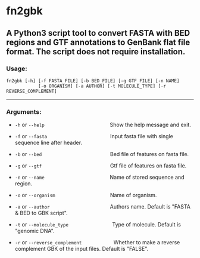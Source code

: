 # fn2gbk
**A Python3 script tool to convert FASTA with BED regions and GTF annotations to GenBank flat file format.
The script does not require installation.**
---

### Usage: 

```python3
fn2gbk [-h] [-f FASTA_FILE] [-b BED_FILE] [-g GTF_FILE] [-n NAME] 
            [-o ORGANISM] [-a AUTHOR] [-t MOLECULE_TYPE] [-r REVERSE_COMPLEMENT]
```

---

### Arguments:

+  `-h` or `--help`
&emsp;&emsp;&emsp;&emsp;&emsp;&emsp;&emsp;&emsp;&emsp;&emsp;&emsp;&emsp;&nbsp;Show the help message and exit.
 
+  `-f` or `--fasta`
&emsp;&emsp;&emsp;&emsp;&emsp;&emsp;&emsp;&emsp;&emsp;&emsp;&emsp;&nbsp;&nbsp; Input fasta file with single sequence line after header.
                        
+  `-b` or `--bed`
&emsp;&emsp;&emsp;&emsp;&emsp;&emsp;&emsp;&emsp;&emsp;&emsp;&emsp;&emsp;&nbsp;&nbsp; Bed file of features on fasta file.
  
+  `-g` or `--gtf`
&emsp;&emsp;&emsp;&emsp;&emsp;&emsp;&emsp;&emsp;&emsp;&emsp;&emsp;&emsp;&nbsp;&nbsp; Gtf file of features on fasta file.
  
+  `-n` or `--name`
&emsp;&emsp;&emsp;&emsp;&emsp;&emsp;&emsp;&emsp;&emsp;&emsp;&emsp;&emsp; Name of stored sequence and region.
  
+  `-o` or `--organism`
&emsp;&emsp;&emsp;&emsp;&emsp;&emsp;&emsp;&emsp;&emsp;&emsp; Name of organism.
 
+  `-a` or `--author`
&emsp;&emsp;&emsp;&emsp;&emsp;&emsp;&emsp;&emsp;&emsp;&emsp;&emsp; Authors name. Default is "FASTA & BED to GBK script".
 
+  `-t` or `--molecule_type`
&emsp;&emsp;&emsp;&emsp;&emsp;&emsp;&emsp;&nbsp;&nbsp;&nbsp; Type of molecule. Default is "genomic DNA".
  
+  `-r` or `--reverse_complement`
&emsp;&emsp;&emsp;&emsp;&emsp;&nbsp;&nbsp; Whether to make a reverse complement GBK of the input files. Default is "FALSE".
